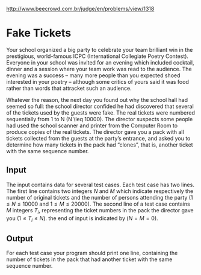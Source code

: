 http://www.beecrowd.com.br/judge/en/problems/view/1318

# Fake Tickets

Your school organized a big party to celebrate your team brilliant win in the
prestigious, world-famous ICPC (International Collegiate Poetry Contest).
Everyone in your school was invited for an evening which included cocktail,
dinner and a session where your team work was read to the audience. The
evening was a success – many more people than you expected shoed interested in
your poetry – although some critics of yours said it was food rather than
words that attracket such an audience.

Whatever the reason, the next day you found out why the school hall had seemed
so full: the school director confided he had discovered that several of the
tickets used by the guests were fake. The real tickets were numbered
sequentially from 1 to N (N \leq 10000). The director suspects some people had
used the school scanner and printer from the Computer Room to produce copies of
the real tickets. The director gave you a pack with all tickets collected from
the guests at the party’s entrance, and asked you to determine how many tickets
in the pack had “clones”, that is, another ticket with the same sequence number.

## Input

The input contains data for several test cases. Each test case has two lines.
The first line contains two integers $N$ and $M$ which indicate respectively
the number of original tickets and the number of persons attending the party
($1 \leq N \leq 10000$ and $1 \leq M \leq 20000$). The second line of a test
case contains $M$ integers $T_i$, representing the ticket numbers in the pack
the director gave you ($1 \leq T_i \leq N$). the end of input is indicated by
($N = M = 0$).

## Output

For each test case your program should print one line, containing the number of
tickets in the pack that had another ticket with the same sequence number.
